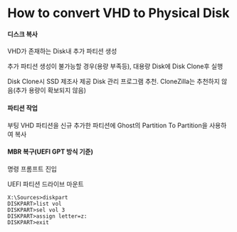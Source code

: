 How to convert VHD to Physical Disk
=============

#### 디스크 복사

VHD가 존재하는 Disk내 추가 파티션 생성

추가 파티션 생성이 불가능할 경우(용량 부족등), 대용량 Disk에 Disk Clone후 실행

Disk Clone시 SSD 제조사 제공 Disk 관리 프로그램 추천. CloneZilla는 추천하지 않음(추가 용량이 확보되지 않음)

#### 파티션 작업

부팅 VHD 파티션을 신규 추가한 파티션에 Ghost의 Partition To Partition을 사용하여 복사

#### MBR 복구(UEFI GPT 방식 기준)

명령 프롬프트 진입

UEFI 파티션 드라이브 마운트

    X:\Sources>diskpart
    DISKPART>list vol
    DISKPART>sel vol 3
    DISKPART>assign letter=z:
    DISKPART>exit
